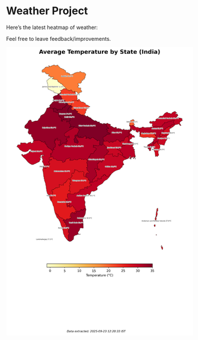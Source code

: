 # Weather Project

Here’s the latest heatmap of weather:

Feel free to leave feedback/improvements.

![India Heatmap](docs/assets/india_heatmap.png?v=D2433B)
